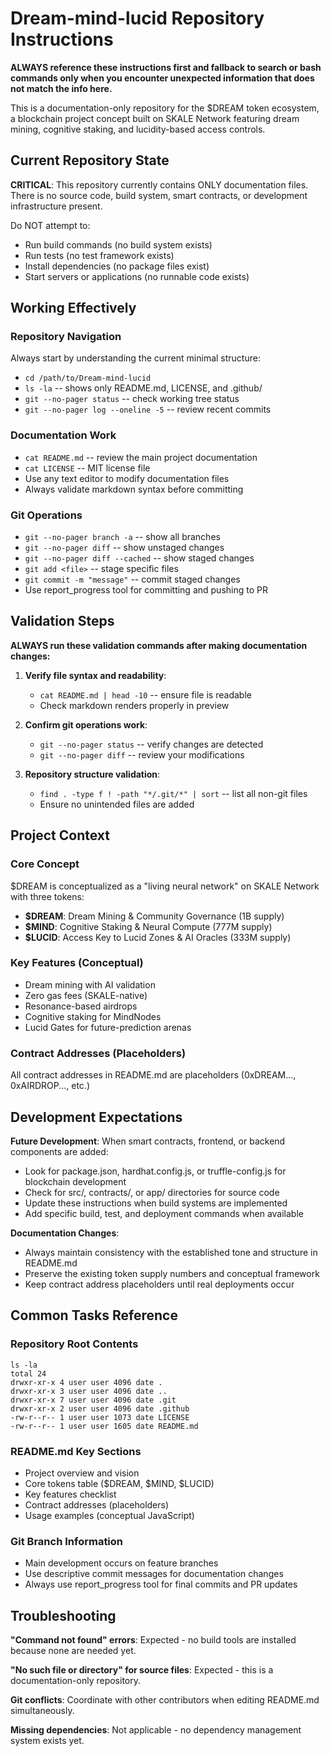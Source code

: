 # Dream-mind-lucid Repository Instructions

**ALWAYS reference these instructions first and fallback to search or bash commands only when you encounter unexpected information that does not match the info here.**

This is a documentation-only repository for the $DREAM token ecosystem, a blockchain project concept built on SKALE Network featuring dream mining, cognitive staking, and lucidity-based access controls.

## Current Repository State

**CRITICAL**: This repository currently contains ONLY documentation files. There is no source code, build system, smart contracts, or development infrastructure present.

Do NOT attempt to:
- Run build commands (no build system exists)
- Run tests (no test framework exists) 
- Install dependencies (no package files exist)
- Start servers or applications (no runnable code exists)

## Working Effectively

### Repository Navigation
Always start by understanding the current minimal structure:
- `cd /path/to/Dream-mind-lucid`
- `ls -la` -- shows only README.md, LICENSE, and .github/
- `git --no-pager status` -- check working tree status
- `git --no-pager log --oneline -5` -- review recent commits

### Documentation Work
- `cat README.md` -- review the main project documentation
- `cat LICENSE` -- MIT license file
- Use any text editor to modify documentation files
- Always validate markdown syntax before committing

### Git Operations
- `git --no-pager branch -a` -- show all branches
- `git --no-pager diff` -- show unstaged changes  
- `git --no-pager diff --cached` -- show staged changes
- `git add <file>` -- stage specific files
- `git commit -m "message"` -- commit staged changes
- Use report_progress tool for committing and pushing to PR

## Validation Steps

**ALWAYS run these validation commands after making documentation changes:**

1. **Verify file syntax and readability**:
   - `cat README.md | head -10` -- ensure file is readable
   - Check markdown renders properly in preview

2. **Confirm git operations work**:
   - `git --no-pager status` -- verify changes are detected
   - `git --no-pager diff` -- review your modifications

3. **Repository structure validation**:
   - `find . -type f ! -path "*/.git/*" | sort` -- list all non-git files
   - Ensure no unintended files are added

## Project Context

### Core Concept
$DREAM is conceptualized as a "living neural network" on SKALE Network with three tokens:
- **$DREAM**: Dream Mining & Community Governance (1B supply)
- **$MIND**: Cognitive Staking & Neural Compute (777M supply)  
- **$LUCID**: Access Key to Lucid Zones & AI Oracles (333M supply)

### Key Features (Conceptual)
- Dream mining with AI validation
- Zero gas fees (SKALE-native)
- Resonance-based airdrops
- Cognitive staking for MindNodes
- Lucid Gates for future-prediction arenas

### Contract Addresses (Placeholders)
All contract addresses in README.md are placeholders (0xDREAM..., 0xAIRDROP..., etc.)

## Development Expectations

**Future Development**: When smart contracts, frontend, or backend components are added:
- Look for package.json, hardhat.config.js, or truffle-config.js for blockchain development
- Check for src/, contracts/, or app/ directories for source code
- Update these instructions when build systems are implemented
- Add specific build, test, and deployment commands when available

**Documentation Changes**: 
- Always maintain consistency with the established tone and structure in README.md
- Preserve the existing token supply numbers and conceptual framework
- Keep contract address placeholders until real deployments occur

## Common Tasks Reference

### Repository Root Contents
```
ls -la
total 24
drwxr-xr-x 4 user user 4096 date .
drwxr-xr-x 3 user user 4096 date ..
drwxr-xr-x 7 user user 4096 date .git
drwxr-xr-x 2 user user 4096 date .github
-rw-r--r-- 1 user user 1073 date LICENSE  
-rw-r--r-- 1 user user 1605 date README.md
```

### README.md Key Sections
- Project overview and vision
- Core tokens table ($DREAM, $MIND, $LUCID)
- Key features checklist
- Contract addresses (placeholders)
- Usage examples (conceptual JavaScript)

### Git Branch Information
- Main development occurs on feature branches
- Use descriptive commit messages for documentation changes
- Always use report_progress tool for final commits and PR updates

## Troubleshooting

**"Command not found" errors**: Expected - no build tools are installed because none are needed yet.

**"No such file or directory" for source files**: Expected - this is a documentation-only repository.

**Git conflicts**: Coordinate with other contributors when editing README.md simultaneously.

**Missing dependencies**: Not applicable - no dependency management system exists yet.